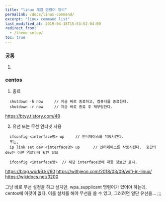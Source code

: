 ```yaml
---
title: "linux 계열 명령어 정리"
permalink: /docs/linux-command/
excerpt: "linux command list"
last_modified_at: 2019-04-18T15:53:52-04:00
redirect_from:
  - /theme-setup/
toc: true
---
```


### 공통

1. 


### centos
1. 종료
```
  shutdown -h now     // 지금 바로 종료하고, 컴퓨터를 종료한다.
  shutdown -r now     // 지금 바로 종료 후 재부팅한다.
```
https://btyy.tistory.com/48

2. 유선 또는 무선 인터넷 사용
```
  ifconfig <interface명> up     // 인터페이스를 작동시킨다.
  또는,
  ip link set dev <interface명> up      // 인터페이스를 작동시킨다.  중간의 dev는 어떤 역할인지 확인 필요

  ifconfig <interface명>  // 해당 interface명에 대한 정보만 표시.
```


https://blog.work6.kr/60
https://withjeon.com/2018/03/09/wifi-in-linux/
https://wikidocs.net/3200

그냥 바로 무선 설정을 하고 싶지만, wpa_supplicant 명령어가 있어야 하는데, 
centos에 이것이 없다. 이를 설치를 해야 무선을 쓸 수 있고, 그러려면 일단 유선을... ;;;